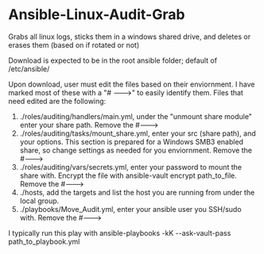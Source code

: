 # Ansible-Linux-Audit-Grab
Grabs all linux logs, sticks them in a windows shared drive, and deletes or erases them (based on if rotated or not)

Download is expected to be in the root ansible folder; default of /etc/ansible/

Upon download, user must edit the files based on their enviornment. I have marked most of these with a "# --->" to easily identify them. Files that need edited are the following:

1. ./roles/auditing/handlers/main.yml, under the "unmount share module" enter your share path. Remove the #--->
2. ./roles/auditing/tasks/mount_share.yml, enter your src (share path), and your options. This section is prepared for a Windows SMB3 enabled share, so change settings as needed for you enviornment. Remove the #--->
3. ./roles/auditing/vars/secrets.yml, enter your password to mount the share with. Encrypt the file with ansible-vault encrypt path_to_file.
    Remove the #--->
4. ./hosts, add the targets and list the host you are running from under the local group.
5. ./playbooks/Move_Audit.yml, enter your ansible user you SSH/sudo with. Remove the #--->

I typically run this play with ansible-playbooks -kK --ask-vault-pass path_to_playbook.yml
